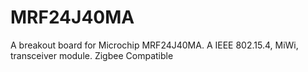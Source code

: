 MRF24J40MA
==========

A breakout board for Microchip MRF24J40MA. A IEEE 802.15.4, MiWi,  transceiver  module. Zigbee  Compatible
